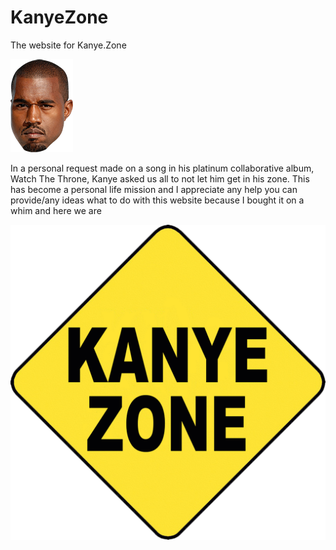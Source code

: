 # KanyeZone
The website for Kanye.Zone

![alt text](https://github.com/anlattner/KanyeZone/blob/master/img/yeezy_small.png?raw=true "Kanye ")

In a personal request made on a song in his platinum collaborative album, Watch The Throne, Kanye asked us all to not let him get in his zone. This has become a personal life mission and I appreciate any help you can provide/any ideas what to do with this website because I bought it on a whim and here we are

![alt text](https://github.com/anlattner/KanyeZone/blob/master/img/Kanye%20Zone.png?raw=true "Kanye Zone Logo")


